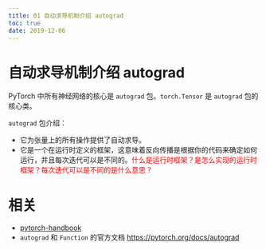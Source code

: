 ```yaml
---
title: 01 自动求导机制介绍 autograd
toc: true
date: 2019-12-06
---
```

# 自动求导机制介绍 autograd

PyTorch 中所有神经网络的核心是 `autograd` 包。`torch.Tensor` 是 `autograd` 包的核心类。

`autograd` 包介绍：


- 它为张量上的所有操作提供了自动求导。
- 它是一个在运行时定义的框架，这意味着反向传播是根据你的代码来确定如何运行，并且每次迭代可以是不同的。<span style="color:red;">什么是运行时框架？是怎么实现的运行时框架？每次迭代可以是不同的是什么意思？</span>



# 相关

- [pytorch-handbook](https://github.com/zergtant/pytorch-handbook)
- `autograd` 和 `Function` 的官方文档 https://pytorch.org/docs/autograd
